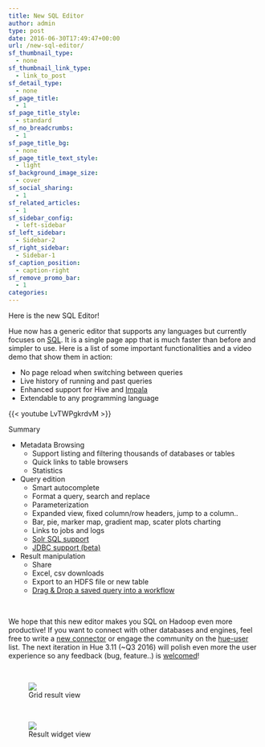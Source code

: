 ```yaml
---
title: New SQL Editor
author: admin
type: post
date: 2016-06-30T17:49:47+00:00
url: /new-sql-editor/
sf_thumbnail_type:
  - none
sf_thumbnail_link_type:
  - link_to_post
sf_detail_type:
  - none
sf_page_title:
  - 1
sf_page_title_style:
  - standard
sf_no_breadcrumbs:
  - 1
sf_page_title_bg:
  - none
sf_page_title_text_style:
  - light
sf_background_image_size:
  - cover
sf_social_sharing:
  - 1
sf_related_articles:
  - 1
sf_sidebar_config:
  - left-sidebar
sf_left_sidebar:
  - Sidebar-2
sf_right_sidebar:
  - Sidebar-1
sf_caption_position:
  - caption-right
sf_remove_promo_bar:
  - 1
categories:
---
```


Here is the new SQL Editor!

Hue now has a generic editor that supports any languages but currently focuses on [SQL][1]. It is a single page app that is much faster than before and simpler to use. Here is a list of some important functionalities and a video demo that show them in action:

- No page reload when switching between queries
- Live history of running and past queries
- Enhanced support for Hive and [Impala][2]
- Extendable to any programming language

{{< youtube LvTWPgkrdvM >}}

Summary

- Metadata Browsing
  - Support listing and filtering thousands of databases or tables
  - Quick links to table browsers
  - Statistics
- Query edition
  - Smart autocomplete
  - Format a query, search and replace
  - Parameterization
  - Expanded view, fixed column/row headers, jump to a column..
  - Bar, pie, marker map, gradient map, scater plots charting
  - Links to jobs and logs
  - [Solr SQL support][3]
  - [JDBC support (beta)][4]
- Result manipulation
  - Share
  - Excel, csv downloads
  - Export to an HDFS file or new table
  - [Drag & Drop a saved query into a workflow][5]

&nbsp;

We hope that this new editor makes you SQL on Hadoop even more productive! If you want to connect with other databases and engines, feel free to write a [new connector][6] or engage the community on the [hue-user][7] list. The next iteration in Hue 3.11 (~Q3 2016) will polish even more the user experience so any feedback (bug, feature..) is [welcomed][8]!

&nbsp;

<figure><a href="https://cdn.gethue.com/uploads/2016/06/editor-grid-1024x524.png"><img src="https://cdn.gethue.com/uploads/2016/06/editor-grid-1024x524.png" /></a><figcaption>Grid result view</figcaption></figure>

&nbsp;

<figure><a href="https://cdn.gethue.com/uploads/2016/06/editor-map-1024x479.png"><img src="https://cdn.gethue.com/uploads/2016/06/editor-map-1024x479.png" /></a><figcaption>Result widget view</figcaption></figure>

[1]: https://gethue.com/category/sql/
[2]: http://impala.io
[3]: https://gethue.com/sql-editor-for-solr-sql/
[4]: https://gethue.com/custom-sql-query-editors/
[5]: https://gethue.com/drag-drop-saved-hive-queries-into-your-workflows/
[6]: https://github.com/cloudera/hue/tree/master/desktop/libs/notebook/src/notebook/connectors
[7]: http://groups.google.com/a/cloudera.org/group/hue-user
[8]: https://twitter.com/gethue
[9]: https://cdn.gethue.com/uploads/2016/06/editor-grid.png
[10]: https://cdn.gethue.com/uploads/2016/06/editor-map.png
